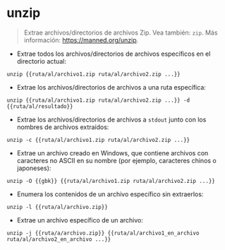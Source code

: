 # unzip

> Extrae archivos/directorios de archivos Zip.
> Vea también: `zip`.
> Más información: <https://manned.org/unzip>.

- Extrae todos los archivos/directorios de archivos específicos en el directorio actual:

`unzip {{ruta/al/archivo1.zip ruta/al/archivo2.zip ...}}`

- Extrae los archivos/directorios de archivos a una ruta específica:

`unzip {{ruta/al/archivo1.zip ruta/al/archivo2.zip ...}} -d {{ruta/al/resultado}}`

- Extrae los archivos/directorios de archivos a `stdout` junto con los nombres de archivos extraídos:

`unzip -c {{ruta/al/archivo1.zip ruta/al/archivo2.zip ...}}`

- Extrae un archivo creado en Windows, que contiene archivos con caracteres no ASCII en su nombre (por ejemplo, caracteres chinos o japoneses):

`unzip -O {{gbk}} {{ruta/al/archivo1.zip ruta/al/archivo2.zip ...}}`

- Enumera los contenidos de un archivo específico sin extraerlos:

`unzip -l {{ruta/al/archivo.zip}}`

- Extrae un archivo específico de un archivo:

`unzip -j {{ruta/a/archivo.zip}} {{ruta/al/archivo1_en_archivo ruta/al/archivo2_en_archivo ...}}`
